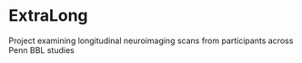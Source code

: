 # ExtraLong
Project examining longitudinal neuroimaging scans from participants across Penn BBL studies
